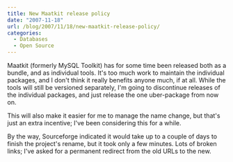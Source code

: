 ```yaml
---
title: New Maatkit release policy
date: "2007-11-18"
url: /blog/2007/11/18/new-maatkit-release-policy/
categories:
  - Databases
  - Open Source
---
```


Maatkit (formerly MySQL Toolkit) has for some time been released both as a bundle, and as individual tools. It's too much work to maintain the individual packages, and I don't think it really benefits anyone much, if at all. While the tools will still be versioned separately, I'm going to discontinue releases of the individual packages, and just release the one uber-package from now on.

This will also make it easier for me to manage the name change, but that's just an extra incentive; I've been considering this for a while.

By the way, Sourceforge indicated it would take up to a couple of days to finish the project's rename, but it took only a few minutes. Lots of broken links; I've asked for a permanent redirect from the old URLs to the new.
